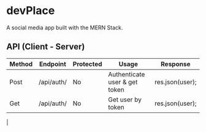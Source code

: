 # devPlace
A social media app built with the MERN Stack.

## API (Client - Server)

| Method | Endpoint | Protected | Usage | Response |
| --- | --- | --- | --- | --- |
| Post | /api/auth/ | No | Authenticate user & get token | res.json(user); |
| Get |  /api/auth/ | No | Get user by token | res.json(user); |
|

